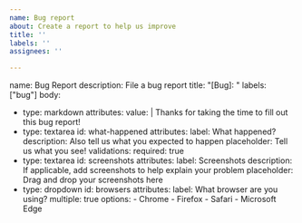 ```yaml
---
name: Bug report
about: Create a report to help us improve
title: ''
labels: ''
assignees: ''

---
```


name: Bug Report
description: File a bug report
title: "[Bug]: "
labels: ["bug"]
body:
  - type: markdown
    attributes:
      value: |
        Thanks for taking the time to fill out this bug report!
  - type: textarea
    id: what-happened
    attributes:
      label: What happened?
      description: Also tell us what you expected to happen
      placeholder: Tell us what you see!
    validations:
      required: true
  - type: textarea
    id: screenshots
    attributes:
      label: Screenshots
      description: If applicable, add screenshots to help explain your problem
      placeholder: Drag and drop your screenshots here
  - type: dropdown
    id: browsers
    attributes:
      label: What browser are you using?
      multiple: true
      options:
        - Chrome
        - Firefox
        - Safari
        - Microsoft Edge
